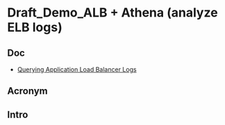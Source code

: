# Draft_Demo_ALB + Athena (analyze ELB logs)

## Doc
* [Querying Application Load Balancer Logs](https://docs.aws.amazon.com/athena/latest/ug/application-load-balancer-logs.html)

## Acronym

## Intro
